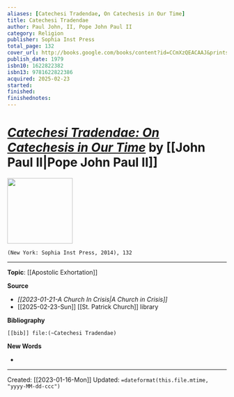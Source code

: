 ```yaml
---
aliases: [Catechesi Tradendae, On Catechesis in Our Time]
title: Catechesi Tradendae
author: Paul John, II, Pope John Paul II
category: Religion
publisher: Sophia Inst Press
total_page: 132
cover_url: http://books.google.com/books/content?id=CCmXzQEACAAJ&printsec=frontcover&img=1&zoom=1&source=gbs_api
publish_date: 1979
isbn10: 1622822382
isbn13: 9781622822386
acquired: 2025-02-23
started: 
finished: 
finishednotes: 
---
```

# *[Catechesi Tradendae: On Catechesis in Our Time](https://www.vatican.va/content/john-paul-ii/en/apost_exhortations/documents/hf_jp-ii_exh_16101979_catechesi-tradendae.html)* by [[John Paul II|Pope John Paul II]]

<img src="http://books.google.com/books/content?id=CCmXzQEACAAJ&printsec=frontcover&img=1&zoom=1&source=gbs_api" width=150>

`(New York: Sophia Inst Press, 2014), 132`

--- 
**Topic**: [[Apostolic Exhortation]]

**Source**
- *[[2023-01-21-A Church In Crisis|A Church in Crisis]]*
- [[2025-02-23-Sun]] [[St. Patrick Church]] library


**Bibliography**

```query
[[bib]] file:(~Catechesi Tradendae)
```
 

**New Words**

- 

---
Created: [[2023-01-16-Mon]]
Updated: `=dateformat(this.file.mtime, "yyyy-MM-dd-ccc")`
